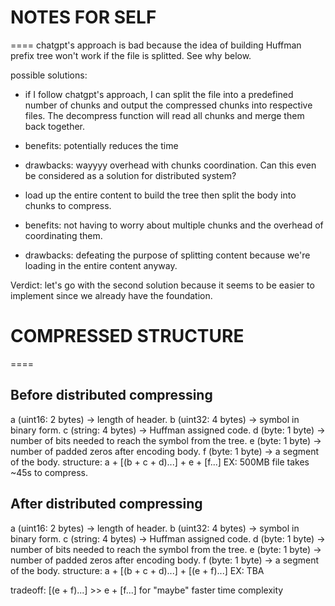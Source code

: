 # NOTES FOR SELF
====
chatgpt's approach is bad because the idea of building Huffman prefix tree won't work if the file
is splitted. See why below.

possible solutions:
- if I follow chatgpt's approach, I can split the file into a predefined number of chunks and 
output the compressed chunks into respective files. The decompress function will read all chunks
and merge them back together.
+ benefits: potentially reduces the time
* drawbacks: wayyyy overhead with chunks coordination. Can this even be considered as a solution for
distributed system?


- load up the entire content to build the tree then split the body into chunks to compress.
+ benefits: not having to worry about multiple chunks and the overhead of coordinating them.
* drawbacks: defeating the purpose of splitting content because we're loading in the entire content
anyway. 

Verdict: let's go with the second solution because it seems to be easier to implement since we 
already have the foundation.

# COMPRESSED STRUCTURE 
====

## Before distributed compressing
a (uint16: 2 bytes) -> length of header.
b (uint32: 4 bytes) -> symbol in binary form.
c (string: 4 bytes) -> Huffman assigned code.
d (byte: 1 byte) -> number of bits needed to reach the symbol from the tree.
e (byte: 1 byte) -> number of padded zeros after encoding body.
f (byte: 1 byte) -> a segment of the body.
structure: a + [(b + c + d)...] + e + [f...]
EX: 500MB file takes ~45s to compress.

## After distributed compressing
a (uint16: 2 bytes) -> length of header.
b (uint32: 4 bytes) -> symbol in binary form.
c (string: 4 bytes) -> Huffman assigned code.
d (byte: 1 byte) -> number of bits needed to reach the symbol from the tree.
e (byte: 1 byte) -> number of padded zeros after encoding body.
f (byte: 1 byte) -> a segment of the body.
structure: a + [(b + c + d)...] + [(e + f)...]
EX: TBA

tradeoff: [(e + f)...] >> e + [f...] for "maybe" faster time complexity

